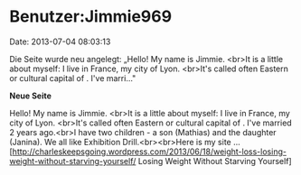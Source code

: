 Benutzer:Jimmie969
==================

Date: 2013-07-04 08:03:13

Die Seite wurde neu angelegt: „Hello! My name is Jimmie. \<br\>It is a
little about myself: I live in France, my city of Lyon. \<br\>It\'s
called often Eastern or cultural capital of . I\'ve marri..."

**Neue Seite**

<div>

Hello! My name is Jimmie. \<br\>It is a little about myself: I live in
France, my city of Lyon. \<br\>It\'s called often Eastern or cultural
capital of . I\'ve married 2 years ago.\<br\>I have two children - a son
(Mathias) and the daughter (Janina). We all like Exhibition
Drill.\<br\>\<br\>Here is my site \...
\[http://charleskeepsgoing.wordpress.com/2013/06/18/weight-loss-losing-weight-without-starving-yourself/
Losing Weight Without Starving Yourself\]

</div>

